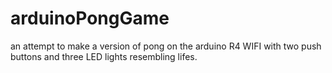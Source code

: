 # arduinoPongGame
an attempt to make a version of pong on the arduino R4 WIFI with two push buttons and three LED lights resembling lifes.
